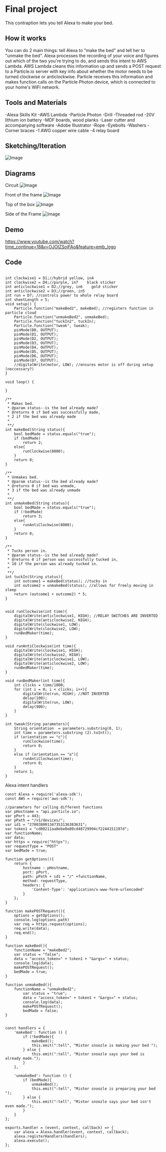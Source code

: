 # Final project

This contraption lets you tell Alexa to make your bed.

## How it works

You can do 2 main things: tell Alexa to "make the bed" and tell her to "unmake the bed". Alexa processes the recording of your voice and figures out which of the two you're trying to do, and sends this intent to AWS Lambda. AWS Lambda cleans this information up and sends a POST request to a Particle.io server with key info about whether the motor needs to be turned clockwise or anticlockwise. Particle receives this information and makes function calls on the Particle Photon device, which is connected to your home's WiFi network.  

## Tools and Materials 

-Alexa Skills Kit
-AWS Lambda
-Particle Photon
-Drill
-Threaded rod
-20V lithium ion battery
-MDF boards, wood planks
-Laser cutter and accompanying software
-Adobe Illustrator
-Rope
-Eyebolts 
-Washers
-Corner braces
-1 AWG copper wire cable
-4 relay board

## Sketching/Iteration

![Image](Capture2.PNG)

## Diagrams

Circuit 
![Image](Capture4.PNG)

Front of the frame 
![Image](boxrings.PNG)

Top of the box
![Image](boxaerial.PNG)

Side of the Frame
![Image](bedside.PNG)

## Demo

https://www.youtube.com/watch?time_continue=18&v=OJOIZSojFAo&feature=emb_logo

## Code 

```

int clockwise1 = D1;//hybrid yellow, in4
int clockwise2 = D4;//purple, in7    black sticker
int anticlockwise1 = D2;//grey, in6    gold sticker
int anticlockwise2 = D3;//green, in5
int run = D7; //controls power to whole relay board
int sheetLength = 5;
void setup() {
    Particle.function("makeBed2", makeBed); //registers function in particle cloud
    Particle.function("unmakeBed2", unmakeBed); 
    Particle.function("tuckIn2", tuckIn); 
    Particle.function("tweak", tweak); 
    pinMode(D0, OUTPUT);
    pinMode(D1, OUTPUT);
    pinMode(D2, OUTPUT);
    pinMode(D3, OUTPUT);
    pinMode(D4, OUTPUT);
    pinMode(D5, OUTPUT);
    pinMode(D6, OUTPUT);
    pinMode(D7, OUTPUT);
    //digitalWrite(motor, LOW); //ensures motor is off during setup (neccessary?)
}

void loop() {
    
}

/**
 * Makes bed. 
 * @param status--is the bed already made?
 * @returns 0 if bed was successfully made, 
 * 2 if the bed was already made
 * 
 **/
int makeBed(String status){
    bool bedMade = status.equals("true"); 
    if (bedMade)
        return 2; 
    else{
        runClockwise(8000);
    }
    return 0;
}

/**
 * Unmakes bed. 
 * @param status--is the bed already made?
 * @returns 0 if bed was unmade, 
 * 3 if the bed was already unmade
 * 
 **/
int unmakeBed(String status){
    bool bedMade = status.equals("true");
    if (!bedMade)
        return 3; 
    else{
        runAntiClockwise(8000);
    }
    return 0;
}

/**
 * Tucks person in. 
 * @param status--is the bed already made?
 * @returns 0 if person was successfully tucked in,
 * 10 if the person was already tucked in. 
 * 
 **/
int tuckIn(String status){
    int outcome1 = makeBed(status); //tucks in 
    int outcome2 = unmakeBed(status); //allows for freely moving in sleep
    return (outcome1 + outcome2) * 5; 
}


void runClockwise(int time){
    digitalWrite(anticlockwise1, HIGH); //RELAY SWITCHES ARE INVERTED
    digitalWrite(anticlockwise2, HIGH);
    digitalWrite(clockwise1, LOW);
    digitalWrite(clockwise2, LOW);
    runBedMaker(time);
}

void runAntiClockwise(int time){
    digitalWrite(clockwise1, HIGH); 
    digitalWrite(clockwise2, HIGH);
    digitalWrite(anticlockwise1, LOW);
    digitalWrite(anticlockwise2, LOW);
    runBedMaker(time);
}

void runBedMaker(int time){
    int clicks = time/1000;
    for (int i = 0; i < clicks; i++){
        digitalWrite(run, HIGH); //NOT INVERTED
        delay(100);
        digitalWrite(run, LOW); 
        delay(900);
    }
}

int tweak(String parameters){
    String orientation  = parameters.substring(0, 1);
    int time = parameters.substring (2).toInt();
    if (orientation == "c"){
        runClockwise(time);
        return 0;
    }
    else if (orientation == "a"){
        runAntiClockwise(time);
        return 0;
    }
    return 1;
}

```

Alexa intent handlers 

```Learn more or give us feedback
const Alexa = require('alexa-sdk');
const AWS = require('aws-sdk');

//parameters for calling different functions
var pHostname = "api.particle.io";
var pPort = 443;
var pPath = "/v1/devices/";
var id1 = "270038001347353136383631";
var token1 = "cd80211aa8ebe0e80cd48729994cf2244151197d";
var functionName;
var data;
var https = require("https");
var requestType = "POST"
var bedMade = true; 

function getOptions(){
    return {
        hostname : pHostname,
        port: pPort, 
        path: pPath + id1 + "/" +functionName,
        method: requestType, 
        headers: {
            'Content-Type': 'application/x-www-form-urlencoded'
        }
    };
}

function makePOSTRequest(){
    options = getOptions();
    console.log(options.path)
    var req = https.request(options); 
    req.write(data);
    req.end();
}

function makeBed(){
    functionName = "makeBed2"; 
    var status = "false";
    data = "access_token=" + token1 + "&args=" + status; 
    console.log(data);
    makePOSTRequest();
    bedMade = true; 
}

function unmakeBed(){
    functionName = "unmakeBed2"; 
        var status = "true";
        data = "access_token=" + token1 + "&args=" + status; 
        console.log(data);
        makePOSTRequest();
        bedMade = false; 
}


const handlers = {
    'makeBed': function () {
        if (!bedMade){
            makeBed();
            this.emit(":tell", "Mister snoozle is making your bed ");
        } else {
            this.emit(":tell", "Mister snoozle says your bed is already made.");
        }
    },
    
    'unmakeBed': function () {
        if (bedMade){
            unmakeBed();
            this.emit(":tell", "Mister snoozle is preparing your bed ");
        } else {
            this.emit(":tell", "Mister snoozle says your bed isn't even made.");
        }
    }
};

exports.handler = (event, context, callback) => {
    var alexa = Alexa.handler(event, context, callback);
    alexa.registerHandlers(handlers);
    alexa.execute();
};
```

